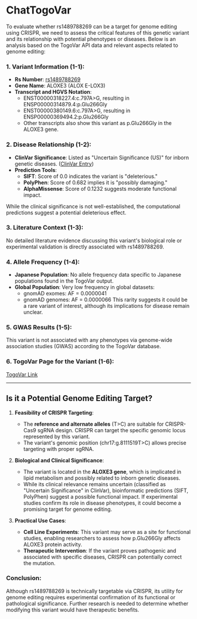 # ChatTogoVar

To evaluate whether rs1489788269 can be a target for genome editing using CRISPR, we need to assess the critical features of this genetic variant and its relationship with potential phenotypes or diseases. Below is an analysis based on the TogoVar API data and relevant aspects related to genome editing:

### 1. Variant Information (1-1):
- **Rs Number**: [rs1489788269](https://identifiers.org/dbsnp/rs1489788269)  
- **Gene Name**: ALOXE3 (ALOX E-LOX3)  
- **Transcript and HGVS Notation**:
  - ENST00000318227.4:c.797A>G, resulting in ENSP00000314879.4:p.Glu266Gly
  - ENST00000380149.6:c.797A>G, resulting in ENSP00000369494.2:p.Glu266Gly
  - Other transcripts also show this variant as p.Glu266Gly in the ALOXE3 gene.

### 2. Disease Relationship (1-2):
- **ClinVar Significance**: Listed as "Uncertain Significance (US)" for inborn genetic diseases. ([ClinVar Entry](https://www.ncbi.nlm.nih.gov/clinvar/variation/2525952))
- **Prediction Tools**:
  - **SIFT**: Score of 0.0 indicates the variant is "deleterious."
  - **PolyPhen**: Score of 0.682 implies it is "possibly damaging."
  - **AlphaMissense**: Score of 0.1232 suggests moderate functional impact.

While the clinical significance is not well-established, the computational predictions suggest a potential deleterious effect.

### 3. Literature Context (1-3):
No detailed literature evidence discussing this variant's biological role or experimental validation is directly associated with rs1489788269.

### 4. Allele Frequency (1-4):
- **Japanese Population**: No allele frequency data specific to Japanese populations found in the TogoVar output.
- **Global Population**: Very low frequency in global datasets:
  - gnomAD exomes: AF = 0.0000041
  - gnomAD genomes: AF = 0.0000066
  This rarity suggests it could be a rare variant of interest, although its implications for disease remain unclear.

### 5. GWAS Results (1-5):
This variant is not associated with any phenotypes via genome-wide association studies (GWAS) according to the TogoVar database.

### 6. TogoVar Page for the Variant (1-6):
[TogoVar Link](https://togovar.biosciencedbc.jp/search?query=rs1489788269)

---

## Is it a Potential Genome Editing Target?
1. **Feasibility of CRISPR Targeting**:
   - The **reference and alternate alleles** (T>C) are suitable for CRISPR-Cas9 sgRNA design. CRISPR can target the specific genomic locus represented by this variant.
   - The variant's genomic position (chr17:g.8111519T>C) allows precise targeting with proper sgRNA.

2. **Biological and Clinical Significance**:
   - The variant is located in the **ALOXE3 gene**, which is implicated in lipid metabolism and possibly related to inborn genetic diseases.
   - While its clinical relevance remains uncertain (classified as "Uncertain Significance" in ClinVar), bioinformatic predictions (SIFT, PolyPhen) suggest a possible functional impact. If experimental studies confirm its role in disease phenotypes, it could become a promising target for genome editing.

3. **Practical Use Cases**:
   - **Cell Line Experiments**: This variant may serve as a site for functional studies, enabling researchers to assess how p.Glu266Gly affects ALOXE3 protein activity.
   - **Therapeutic Intervention**: If the variant proves pathogenic and associated with specific diseases, CRISPR can potentially correct the mutation.

### Conclusion:
Although rs1489788269 is technically targetable via CRISPR, its utility for genome editing requires experimental confirmation of its functional or pathological significance. Further research is needed to determine whether modifying this variant would have therapeutic benefits.